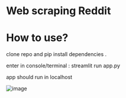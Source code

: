 # Web scraping Reddit

# How to use?

clone repo and pip install dependencies .

enter in console/terminal :
streamlit run app.py

app should run in localhost



![image](https://user-images.githubusercontent.com/76225835/197360193-b95e7e96-69c1-4f43-af47-1f26d47ecad2.png)

